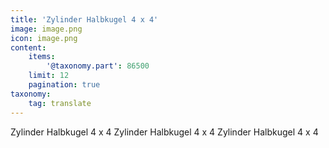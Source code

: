 ```yaml
---
title: 'Zylinder Halbkugel 4 x 4'
image: image.png
icon: image.png
content:
    items:
        '@taxonomy.part': 86500
    limit: 12
    pagination: true
taxonomy:
    tag: translate
---
```


Zylinder Halbkugel 4 x 4
Zylinder Halbkugel 4 x 4
Zylinder Halbkugel 4 x 4
